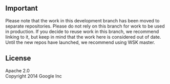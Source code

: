 ## Important

Please note that the work in this development branch has been moved to separate repositories. Please do not rely on this branch for work to be used in production. If you decide to reuse work in this branch, we recommend linking to it, but keep in mind that the work here is considered out of date. Until the new repos have launched, we recommend using WSK master.

## License

Apache 2.0  
Copyright 2014 Google Inc
